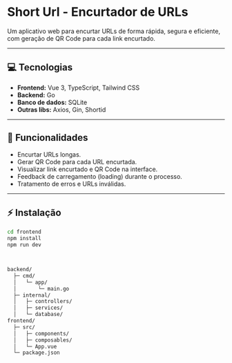 # Short Url - Encurtador de URLs

Um aplicativo web para encurtar URLs de forma rápida, segura e eficiente, com geração de QR Code para cada link encurtado.

---

## 💻 Tecnologias

- **Frontend:** Vue 3, TypeScript, Tailwind CSS  
- **Backend:**  Go
- **Banco de dados:** SQLite 
- **Outras libs:** Axios, Gin, Shortid

---

## 🚀 Funcionalidades

- Encurtar URLs longas.  
- Gerar QR Code para cada URL encurtada.  
- Visualizar link encurtado e QR Code na interface.  
- Feedback de carregamento (loading) durante o processo.  
- Tratamento de erros e URLs inválidas.  

---

## ⚡ Instalação


```bash
cd frontend
npm install
npm run dev



backend/
  ├─ cmd/
  │   └─ app/
  │       └─ main.go
  ├─ internal/
  │   ├─ controllers/
  │   ├─ services/
  │   └─ database/
frontend/
  ├─ src/
  │   ├─ components/
  │   ├─ composables/
  │   └─ App.vue
  └─ package.json
